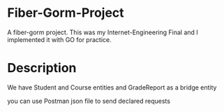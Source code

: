 # Fiber-Gorm-Project
A fiber-gorm project. This was my Internet-Engineering Final and I implemented it with GO for practice.

# Description
We have Student and Course entities and GradeReport as a bridge entity

 you can use Postman json file to send declared requests

